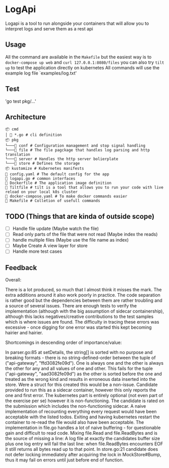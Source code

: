# LogApi

Logapi is a tool to run alongside your containers that will allow you to interpret logs and serve them as a rest api

## Usage

All the command are available in the `Makefile` but the easiest way is to `docker-compose up web` and `curl 127.0.0.1:8080/files` you can also try `tilt up` to test the application directly on kubernetes
All commands will use the example log file ´examples/log.txt'

## Test

'go test pkg/...'

## Architecture

```
📦 cmd
│ 📜 *.go # cli definition
📦 pkg
└───📂 conf # Configuration management and stop signal handling
└───📂 file # The file pagckage that handles log parsing and http translation
└───📂 server # Handles the http server bolierplate
└───📂 store # Defines the storage
📦 kustomize # Kubernetes manifests
📜 config.yaml # The default config for the app
📜 logapi.go # common interfaces
📜 Dockerfile # The application image definition
📜 Tiltfile # tilt is a tool that allows you to run your code with live reload on your local k8s cluster
📜 docker-compose.yaml # To make docker commands easier
📜 Makefile # Colletion of usefull commands

```

## TODO (Things that are kinda of outside scope)

- [ ] Handle file update (Maybe watch the file)
- [ ] Read only parts of the file that were not read (Maybe index the reads)
- [ ] handle multiple files (Maybe use the file name as index)
- [ ] Maybe Create A view layer for store
- [ ] Handle more test cases

## Feedback

Overall: 

There is a lot produced, so much that I almost think it misses the mark. The extra additions around it also work poorly in practice. The code separation is rather good but the dependencies between them are rather troubling and a source of several issues. There are enough tests to verify the implementation (although with the big assumption of sidecar containership), although this lacks negatives/creative contributions to the test samples which is where issues are found. The difficulty in tracing these errors was excessive - once digging for one error was started this kept becoming hairier and hairier.

Shortcomings in descending order of importance/value:

In parser.go:85 at setDetails, the string[] is sorted with no purpose and breaking formats - there is no string-defined-order between the tuple of ("api-gateway", "ffd3082fe09d"). One is always one and the other is always the other for any and all values of one and other. This fails for the tuple ("api-gateway", "aad3082fe09d") as the other is sorted before the one and treated as the wrong kind and results in erroneous data inserted into the store. Were a struct for this created this would be a non-issue.
Candidate provided to run this as a sidecar container, however this only reports the one and first error. The kubernetes part is entirely optional (not even part of the exercise per se) however it is non-functioning. The candidate is rated on the submission which includes the non-functioning sidecar. A naive implementation of recounting everything every request would have been acceptable with the listed todos. Exiting and having kubernetes restart the container to re-read the file would also have been acceptable.
The implementation in file.go handles a lot of naive buffering - for questionable gain and difficult to read code. Mixing file.Read and file.ReadBytes and is the source of missing a line:
A log file at exactly the candidates buffer size plus one log entry will fail the last line: when file.ReadBytes encounters EOF it still returns all bytes read up to that point.
In store.go:21 candidate does not defer locking immediately after acquiring the lock in MockStore#Bump, thus it may fail on errors until just before end of function.
